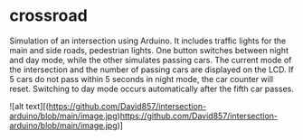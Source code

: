 # crossroad

Simulation of an intersection using Arduino. It includes traffic lights for the main and side roads, pedestrian lights. One button switches between night and day mode, while the other simulates passing cars. The current mode of the intersection and the number of passing cars are displayed on the LCD. If 5 cars do not pass within 5 seconds in night mode, the car counter will reset. Switching to day mode occurs automatically after the fifth car passes.

![alt text][(https://github.com/David857/intersection-arduino/blob/main/image.jpg)https://github.com/David857/intersection-arduino/blob/main/image.jpg)]
